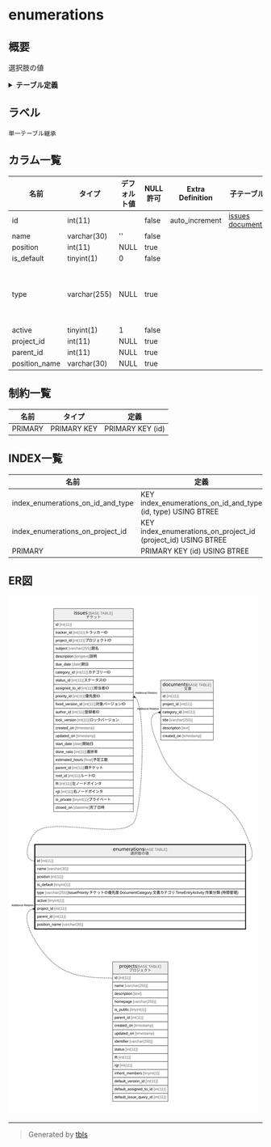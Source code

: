 # enumerations

## 概要

選択肢の値

<details>
<summary><strong>テーブル定義</strong></summary>

```sql
CREATE TABLE `enumerations` (
  `id` int(11) NOT NULL AUTO_INCREMENT,
  `name` varchar(30) NOT NULL DEFAULT '',
  `position` int(11) DEFAULT NULL,
  `is_default` tinyint(1) NOT NULL DEFAULT 0,
  `type` varchar(255) DEFAULT NULL,
  `active` tinyint(1) NOT NULL DEFAULT 1,
  `project_id` int(11) DEFAULT NULL,
  `parent_id` int(11) DEFAULT NULL,
  `position_name` varchar(30) DEFAULT NULL,
  PRIMARY KEY (`id`),
  KEY `index_enumerations_on_project_id` (`project_id`),
  KEY `index_enumerations_on_id_and_type` (`id`,`type`)
) ENGINE=InnoDB DEFAULT CHARSET=utf8mb4
```

</details>

## ラベル

`単一テーブル継承`

## カラム一覧

| 名前            | タイプ          | デフォルト値       | NULL許可   | Extra Definition | 子テーブル                                         | 親テーブル                   | コメント                                                                                                         |
| ------------- | ------------ | ------------ | -------- | ---------------- | --------------------------------------------- | ----------------------- | ------------------------------------------------------------------------------------------------------------ |
| id            | int(11)      |              | false    | auto_increment   | [issues](issues.md) [documents](documents.md) |                         |                                                                                                              |
| name          | varchar(30)  | ''           | false    |                  |                                               |                         |                                                                                                              |
| position      | int(11)      | NULL         | true     |                  |                                               |                         |                                                                                                              |
| is_default    | tinyint(1)   | 0            | false    |                  |                                               |                         |                                                                                                              |
| type          | varchar(255) | NULL         | true     |                  |                                               |                         | IssuePriority:チケットの優先度<br>DocumentCategory:文書カテゴリ<br>TimeEntryActivity:作業分類 (時間管理)<br>                       |
| active        | tinyint(1)   | 1            | false    |                  |                                               |                         |                                                                                                              |
| project_id    | int(11)      | NULL         | true     |                  |                                               | [projects](projects.md) |                                                                                                              |
| parent_id     | int(11)      | NULL         | true     |                  |                                               |                         |                                                                                                              |
| position_name | varchar(30)  | NULL         | true     |                  |                                               |                         |                                                                                                              |

## 制約一覧

| 名前      | タイプ         | 定義               |
| ------- | ----------- | ---------------- |
| PRIMARY | PRIMARY KEY | PRIMARY KEY (id) |

## INDEX一覧

| 名前                                | 定義                                                            |
| --------------------------------- | ------------------------------------------------------------- |
| index_enumerations_on_id_and_type | KEY index_enumerations_on_id_and_type (id, type) USING BTREE  |
| index_enumerations_on_project_id  | KEY index_enumerations_on_project_id (project_id) USING BTREE |
| PRIMARY                           | PRIMARY KEY (id) USING BTREE                                  |

## ER図

![er](enumerations.svg)

---

> Generated by [tbls](https://github.com/k1LoW/tbls)

